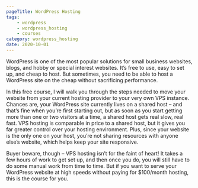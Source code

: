 ```yaml
---
pageTitle: WordPress Hosting
tags:
    - wordpress
    - wordpress_hosting
    - courses
category: wordpress_hosting
date: 2020-10-01
---
```


WordPress is one of the most popular solutions for small business websites, blogs, and hobby or special interest websites. It’s free to use, easy to set up, and cheap to host. But sometimes, you need to be able to host a WordPress site on the cheap without sacrificing performance.

In this free course, I will walk you through the steps needed to move your website from your current hosting provider to your very own VPS instance. Chances are, your WordPress site currently lives on a shared host – and that’s fine when you’re first starting out, but as soon as you start getting more than one or two visitors at a time, a shared host gets real slow, real fast. VPS hosting is comparable in price to a shared host, but it gives you far greater control over your hosting environment. Plus, since your website is the only one on your host, you’re not sharing resources with anyone else’s website, which helps keep your site responsive.

Buyer beware, though – VPS hosting isn’t for the faint of heart! It takes a few hours of work to get set up, and then once you do, you will still have to do some manual work from time to time. But if you want to serve your WordPress website at high speeds without paying for $100/month hosting, this is the course for you.